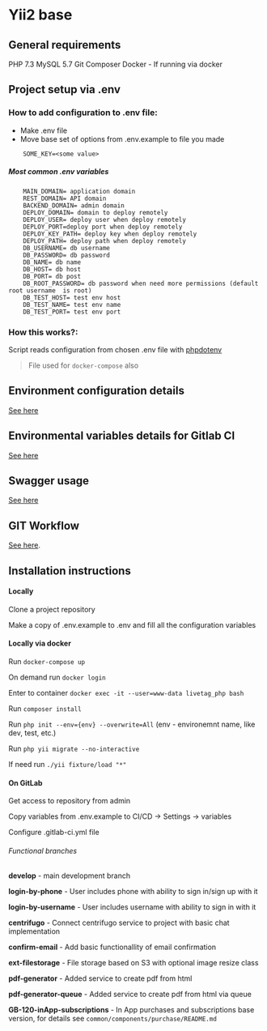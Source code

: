 Yii2 base
=====

General requirements
-------------------
PHP 7.3
MySQL 5.7
Git
Composer
Docker - If running via docker


Project setup via .env
-------------------

### How to add configuration to .env file:
* Make .env file
* Move base set of options from .env.example to file you made
```
    SOME_KEY=<some value>
```
##### Most common .env variables
```
    MAIN_DOMAIN= application domain
    REST_DOMAIN= API domain
    BACKEND_DOMAIN= admin domain
    DEPLOY_DOMAIN= domain to deploy remotely
    DEPLOY_USER= deploy user when deploy remotely
    DEPLOY_PORT=deploy port when deploy remotely
    DEPLOY_KEY_PATH= deploy key when deploy remotely
    DEPLOY_PATH= deploy path when deploy remotely
    DB_USERNAME= db username
    DB_PASSWORD= db password
    DB_NAME= db name
    DB_HOST= db host
    DB_PORT= db post
    DB_ROOT_PASSWORD= db password when need more permissions (default root username  is root)
    DB_TEST_HOST= test env host
    DB_TEST_NAME= test env name
    DB_TEST_PORT= test env port

```


### How this works?:
 Script reads configuration from chosen .env file with [phpdotenv](https://github.com/vlucas/phpdotenv)

> File used for `docker-compose` also

Environment configuration details
-------------------
[See here](dev/README.md)

Environmental variables details for Gitlab CI
-------------------
[See here](.gitlab-ci/README.md)

Swagger usage
-------------------
[See here](swagger-ui/README.md)

GIT Workflow
-------------------
[See here](https://wiki.gbksoft.net/git:workflow:prod).



Installation instructions
-------------------

#### Locally

Clone a project repository

Make a copy of .env.example to .env and fill all the configuration variables

#### Locally via docker

Run `docker-compose up`

On demand run `docker login`

Enter to container `docker exec -it --user=www-data livetag_php bash`

Run `composer install`

Run `php init --env={env} --overwrite=All` (env - environemnt name, like dev, test, etc.)

Run `php yii migrate --no-interactive`

If need run `./yii fixture/load "*"`

#### On GitLab

Get access to repository from admin

Copy variables from .env.example to CI/CD -> Settings -> variables

Configure .gitlab-ci.yml file


###### Functional branches

**develop** - main development branch

**login-by-phone** - User includes phone with ability to sign in/sign up with it

**login-by-username** - User includes username with ability to sign in with it

**centrifugo** - Connect centrifugo service to project with basic chat implementation

**confirm-email** - Add basic functionallity of email confirmation

**ext-filestorage** - File storage based on S3 with optional image resize class

**pdf-generator** - Added service to create pdf from html

**pdf-generator-queue** - Added service to create pdf from html via queue

**GB-120-inApp-subscriptions** - In App purchases and subscriptions base version, for details see `common/components/purchase/README.md`
